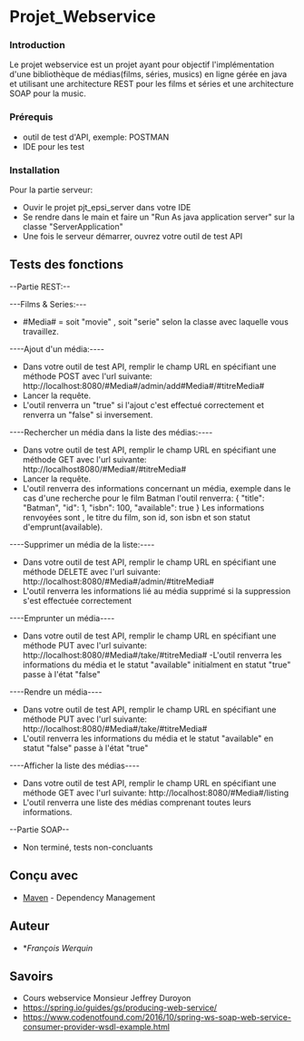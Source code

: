 # Projet_Webservice
### Introduction
Le projet webservice est un projet ayant pour objectif l'implémentation d'une bibliothèque de médias(films, séries, musics) en ligne gérée en java et utilisant une architecture REST pour les films et séries et une architecture SOAP pour la music.

### Prérequis
- outil de test d'API, exemple: POSTMAN
- IDE pour les test

### Installation

Pour la partie serveur:
- Ouvir le projet pjt_epsi_server dans votre IDE
- Se rendre dans le main et faire un "Run As java application server" sur la classe "ServerApplication"
- Une fois le serveur démarrer, ouvrez votre outil de test API


## Tests des fonctions
--Partie REST:--

---Films & Series:---
- #Media# = soit "movie" , soit "serie" selon la classe avec laquelle vous travaillez.

----Ajout d'un média:----
- Dans votre outil de test API, remplir le champ URL en spécifiant une méthode POST avec l'url suivante:
http://localhost:8080/#Media#/admin/add#Media#/#titreMedia#
- Lancer la requête.
- L'outil renverra un "true" si l'ajout c'est effectué correctement et renverra un "false" si inversement.
     
----Rechercher un média dans la liste des médias:----
- Dans votre outil de test API, remplir le champ URL en spécifiant une méthode GET avec l'url suivante:
http://localhost8080/#Media#/#titreMedia#
- Lancer la requête.
- L'outil renverra des informations concernant un média, exemple dans le cas d'une recherche pour le film Batman l'outil renverra:
     {
      "title": "Batman",
      "id": 1,
       "isbn": 100,
        "available": true
      }
      Les informations renvoyées sont , le titre du film, son id, son isbn et son statut d'emprunt(available).
      
----Supprimer un média de la liste:----
- Dans votre outil de test API, remplir le champ URL en spécifiant une méthode DELETE avec l'url suivante:
http://localhost:8080/#Media#/admin/#titreMedia#
- L'outil renverra les informations lié au média supprimé si la suppression s'est effectuée correctement
              
----Emprunter un média----
- Dans votre outil de test API, remplir le champ URL en spécifiant une méthode PUT avec l'url suivante:
http://localhost:8080/#Media#/take/#titreMedia#
-L'outil renverra les informations du média et le statut "available" initialment en statut "true" passe à l'état "false"
            
----Rendre un média----
 - Dans votre outil de test API, remplir le champ URL en spécifiant une méthode PUT avec l'url suivante:
http://localhost:8080/#Media#/take/#titreMedia#
- L'outil renverra les informations du média et le statut "available" en statut "false" passe à l'état "true"  

----Afficher la liste des médias----
- Dans votre outil de test API, remplir le champ URL en spécifiant une méthode GET avec l'url suivante:
 http://localhost:8080/#Media#/listing
- L'outil renverra une liste des médias comprenant toutes leurs informations.
       
       
--Partie SOAP--
- Non terminé, tests non-concluants

## Conçu avec

* [Maven](https://maven.apache.org/) - Dependency Management

## Auteur

* **François Werquin*

## Savoirs

* Cours webservice Monsieur Jeffrey Duroyon
* https://spring.io/guides/gs/producing-web-service/
* https://www.codenotfound.com/2016/10/spring-ws-soap-web-service-consumer-provider-wsdl-example.html

